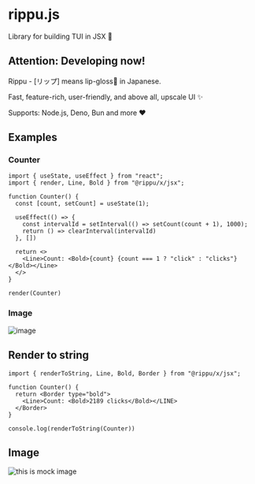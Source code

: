 # rippu.js
Library for building TUI in JSX 💄

## Attention: Developing now!

Rippu - [リップ] means lip-gloss💄 in Japanese.

Fast, feature-rich, user-friendly, and above all, upscale UI ✨

Supports: Node.js, Deno, Bun and more :heart:

## Examples

### Counter

```tsx
import { useState, useEffect } from "react";
import { render, Line, Bold } from "@rippu/x/jsx";

function Counter() {
  const [count, setCount] = useState(1);

  useEffect(() => {
    const intervalId = setInterval(() => setCount(count + 1), 1000);
    return () => clearInterval(intervalId)
  }, [])

  return <>
    <Line>Count: <Bold>{count} {count === 1 ? "click" : "clicks"}</Bold></Line>
  </>
}

render(Counter)
```

### Image
![image](https://github.com/EdamAme-x/rippu.js/assets/121654029/27076ab8-e098-4d8a-999d-bc97fc3d9a92)

## Render to string
```tsx
import { renderToString, Line, Bold, Border } from "@rippu/x/jsx";

function Counter() {
  return <Border type="bold">
    <Line>Count: <Bold>2189 clicks</Bold></LINE>
  </Border>
}

console.log(renderToString(Counter))
```

## Image
<img src="https://raw.githubusercontent.com/Yomguithereal/react-blessed/master/img/demo.gif" alt="this is mock image" />
